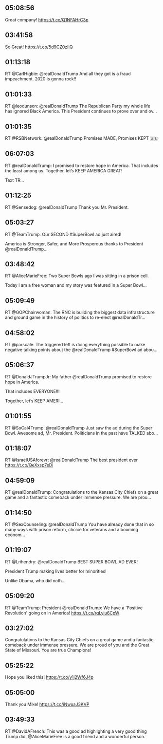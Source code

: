 ## 05:08:56
Great company! https://t.co/Q1NFAHrC3p
## 03:41:58
So Great! https://t.co/5d9CZ0zIIQ
## 01:13:18
RT @CarlHigbie: @realDonaldTrump And all they got is a fraud impeachment. 2020 is gonna rock!!
## 01:01:33
RT @leodunson: @realDonaldTrump The Republican Party my whole life has ignored Black America. This President continues to prove over and ov…
## 01:01:35
RT @RSBNetwork: @realDonaldTrump Promises MADE, Promises KEPT 🇺🇸
## 06:07:03
RT @realDonaldTrump: I promised to restore hope in America. That includes the least among us. Together, let’s KEEP AMERICA GREAT! 

Text TR…
## 01:12:25
RT @Sensedog: @realDonaldTrump Thank you Mr. President.
## 05:03:27
RT @TeamTrump: Our SECOND #SuperBowl ad just aired!

America is Stronger, Safer, and More Prosperous thanks to President @realDonaldTrump…
## 03:48:42
RT @AliceMarieFree: Two Super Bowls ago I was sitting in a prison cell.

Today I am a free woman and my story was featured in a Super Bowl…
## 05:09:49
RT @GOPChairwoman: The RNC is building the biggest data infrastructure and ground game in the history of politics to re-elect @realDonaldTr…
## 04:58:02
RT @parscale: The triggered left is doing everything possible to make negative talking points about the @realDonaldTrump #SuperBowl ad abou…
## 05:06:37
RT @DonaldJTrumpJr: My father @realDonaldTrump promised to restore hope in America. 

That includes EVERYONE!!!

Together, let’s KEEP AMERI…
## 01:01:55
RT @SoCal4Trump: @realDonaldTrump Just saw the ad during the Super Bowl. Awesome ad, Mr. President. Politicians in the past have TALKED abo…
## 01:18:07
RT @IsraelUSAforevr: @realDonaldTrump The best president ever https://t.co/QeXxsp7eDi
## 04:59:09
RT @realDonaldTrump: Congratulations to the Kansas City Chiefs on a great game and a fantastic comeback under immense pressure. We are prou…
## 01:14:50
RT @SexCounseling: @realDonaldTrump You have already done that in so many ways with prison reform, choice for veterans and a booming econom…
## 01:19:07
RT @Lrihendry: @realDonaldTrump BEST SUPER BOWL AD EVER! 

President Trump making lives better for minorities! 

Unlike Obama, who did noth…
## 05:09:20
RT @TeamTrump: President @realDonaldTrump: We have a 'Positive Revolution' going on in America! https://t.co/rqLyiu6CpW
## 03:27:02
Congratulations to the Kansas City Chiefs on a great game and a fantastic comeback under immense pressure. We are proud of you and the Great State of Missouri. You are true Champions!
## 05:25:22
Hope you liked this! https://t.co/y1j2Wf6J4p
## 05:05:00
Thank you Mike! https://t.co/iNwuaJ3KVP
## 03:49:33
RT @DavidAFrench: This was a good ad highlighting a very good thing Trump did. @AliceMarieFree is a good friend and a wonderful person.
